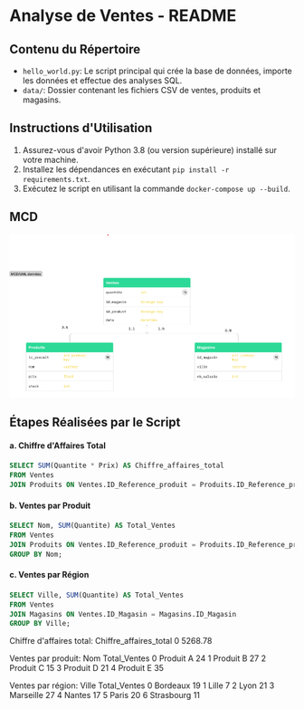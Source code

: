 # Analyse de Ventes - README

## Contenu du Répertoire

- `hello_world.py`: Le script principal qui crée la base de données, importe les données et effectue des analyses SQL.
- `data/`: Dossier contenant les fichiers CSV de ventes, produits et magasins.

## Instructions d'Utilisation

1. Assurez-vous d'avoir Python 3.8 (ou version supérieure) installé sur votre machine.
2. Installez les dépendances en exécutant `pip install -r requirements.txt`.
3. Exécutez le script en utilisant la commande `docker-compose up --build`.

## MCD
![MCD](mcd.png)

## Étapes Réalisées par le Script

#### a. Chiffre d'Affaires Total

```sql
SELECT SUM(Quantite * Prix) AS Chiffre_affaires_total
FROM Ventes
JOIN Produits ON Ventes.ID_Reference_produit = Produits.ID_Reference_produit;
```

#### b. Ventes par Produit
```sql
SELECT Nom, SUM(Quantite) AS Total_Ventes
FROM Ventes
JOIN Produits ON Ventes.ID_Reference_produit = Produits.ID_Reference_produit
GROUP BY Nom;
```
#### c. Ventes par Région
```sql
SELECT Ville, SUM(Quantite) AS Total_Ventes
FROM Ventes
JOIN Magasins ON Ventes.ID_Magasin = Magasins.ID_Magasin
GROUP BY Ville;

```
Chiffre d'affaires total:
   Chiffre_affaires_total
0                 5268.78

Ventes par produit:
         Nom  Total_Ventes
0  Produit A            24
1  Produit B            27
2  Produit C            15
3  Produit D            21
4  Produit E            35

Ventes par région:
        Ville  Total_Ventes
0    Bordeaux            19
1       Lille             7
2        Lyon            21
3   Marseille            27
4      Nantes            17
5       Paris            20
6  Strasbourg            11